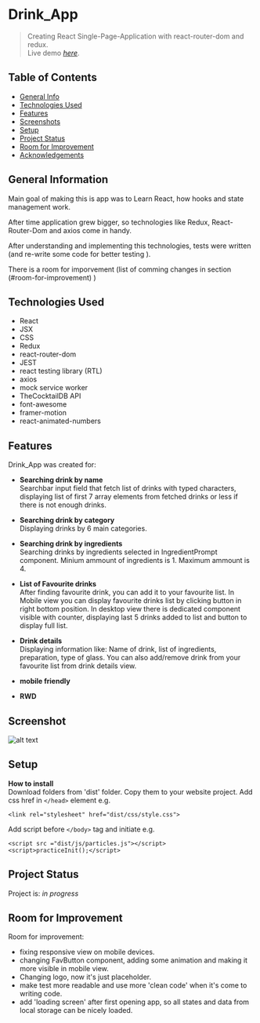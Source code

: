 # Drink_App
>Creating React Single-Page-Application with react-router-dom and redux.<br/>
> Live demo [_here_](https://glowing-seahorse-06bd04.netlify.app/?fbclid=IwAR0TzZNN-pJpbern-46PCNi9vPD2LWYVnJ4nc7A1e54flSGhGqVNNos588g).

## Table of Contents
* [General Info](#general-information)
* [Technologies Used](#technologies-used)
* [Features](#features)
* [Screenshots](#screenshots)
* [Setup](#setup)
* [Project Status](#project-status)
* [Room for Improvement](#room-for-improvement)
* [Acknowledgements](#acknowledgements)


## General Information
Main goal of making this is app was to Learn React, how hooks and state management work. 

After time application grew bigger, so technologies like Redux, React-Router-Dom and axios come in handy. 

After understanding and implementing this technologies, tests were written (and re-write some code for better testing ). 

There is a room for imporvement (list of comming changes in section (#room-for-improvement) )


## Technologies Used
- React
- JSX
- CSS
- Redux
- react-router-dom
- JEST
- react testing library (RTL)
- axios
- mock service worker
- TheCocktailDB API
- font-awesome
- framer-motion
- react-animated-numbers

## Features

Drink_App was created for:

- **Searching drink by name** <br/>
	Searchbar input field that fetch list of drinks with typed characters, displaying list of first 7 array elements from fetched drinks or less if there is not enough drinks.

- **Searching drink by category** <br/>
	Displaying drinks by 6 main categories.

- **Searching drink by ingredients** <br/>
	Searching drinks by ingredients selected in IngredientPrompt component. 
	Minium ammount of ingredients is 1. 
	Maximum ammount is 4.

- **List of Favourite drinks** <br/>
	After finding favourite drink, you can add it to your favourite list. In Mobile view you can display favourite drinks list by clicking button in right bottom position. In desktop view there is dedicated component visible with counter, displaying last 5 drinks added to list and button to display full list.

- **Drink details** <br/>
	Displaying information like: Name of drink, list of ingredients, preparation, type of glass. You can also add/remove drink from your favourite list from drink details view.

- **mobile friendly**
- **RWD**


## Screenshot
![alt text](/src/img/screen_shot.png)

## Setup
**How to install**<br/>
Download folders from 'dist' folder.
Copy them to your website project.
Add css href in `</head>` element e.g.

    <link rel="stylesheet" href="dist/css/style.css">
Add script before `</body>` tag and initiate e.g.

    <script src ="dist/js/particles.js"></script>
    <script>practiceInit();</script>

## Project Status
Project is: _in progress_


## Room for Improvement

Room for improvement:
- fixing responsive view on mobile devices.
- changing FavButton component, adding some animation and making it more visible in mobile view.
- Changing logo, now it's just placeholder.
- make test more readable and use more 'clean code' when it's come to writing code.
- add 'loading screen' after first opening app, so all states and data from local storage can be nicely loaded.

<!-- 
## Acknowledgements

- This project was inspired by select menu in game 'apex legends' -->